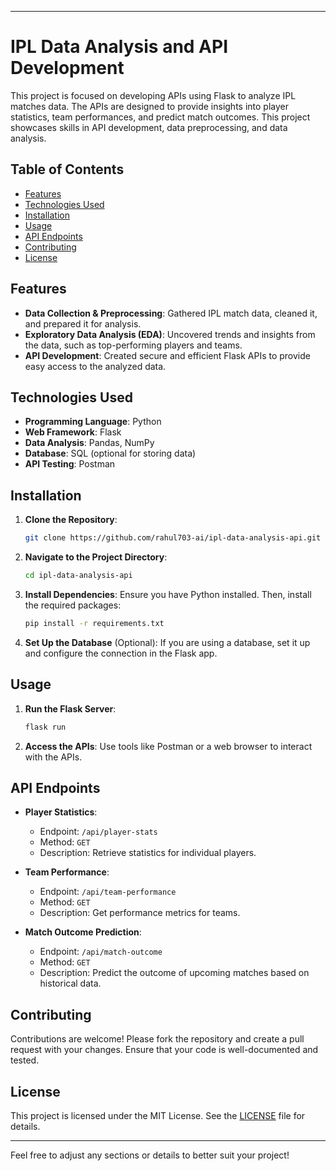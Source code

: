 

---

# IPL Data Analysis and API Development

This project is focused on developing APIs using Flask to analyze IPL matches data. The APIs are designed to provide insights into player statistics, team performances, and predict match outcomes. This project showcases skills in API development, data preprocessing, and data analysis.

## Table of Contents

- [Features](#features)
- [Technologies Used](#technologies-used)
- [Installation](#installation)
- [Usage](#usage)
- [API Endpoints](#api-endpoints)
- [Contributing](#contributing)
- [License](#license)

## Features

- **Data Collection & Preprocessing**: Gathered IPL match data, cleaned it, and prepared it for analysis.
- **Exploratory Data Analysis (EDA)**: Uncovered trends and insights from the data, such as top-performing players and teams.
- **API Development**: Created secure and efficient Flask APIs to provide easy access to the analyzed data.

## Technologies Used

- **Programming Language**: Python
- **Web Framework**: Flask
- **Data Analysis**: Pandas, NumPy
- **Database**: SQL (optional for storing data)
- **API Testing**: Postman

## Installation

1. **Clone the Repository**:
   ```bash
   git clone https://github.com/rahul703-ai/ipl-data-analysis-api.git
   ```
2. **Navigate to the Project Directory**:
   ```bash
   cd ipl-data-analysis-api
   ```
3. **Install Dependencies**:
   Ensure you have Python installed. Then, install the required packages:
   ```bash
   pip install -r requirements.txt
   ```
4. **Set Up the Database** (Optional):
   If you are using a database, set it up and configure the connection in the Flask app.

## Usage

1. **Run the Flask Server**:
   ```bash
   flask run
   ```
2. **Access the APIs**:
   Use tools like Postman or a web browser to interact with the APIs.

## API Endpoints

- **Player Statistics**: 
  - Endpoint: `/api/player-stats`
  - Method: `GET`
  - Description: Retrieve statistics for individual players.
  
- **Team Performance**:
  - Endpoint: `/api/team-performance`
  - Method: `GET`
  - Description: Get performance metrics for teams.
  
- **Match Outcome Prediction**:
  - Endpoint: `/api/match-outcome`
  - Method: `GET`
  - Description: Predict the outcome of upcoming matches based on historical data.

## Contributing

Contributions are welcome! Please fork the repository and create a pull request with your changes. Ensure that your code is well-documented and tested.

## License

This project is licensed under the MIT License. See the [LICENSE](LICENSE) file for details.

---

Feel free to adjust any sections or details to better suit your project!
